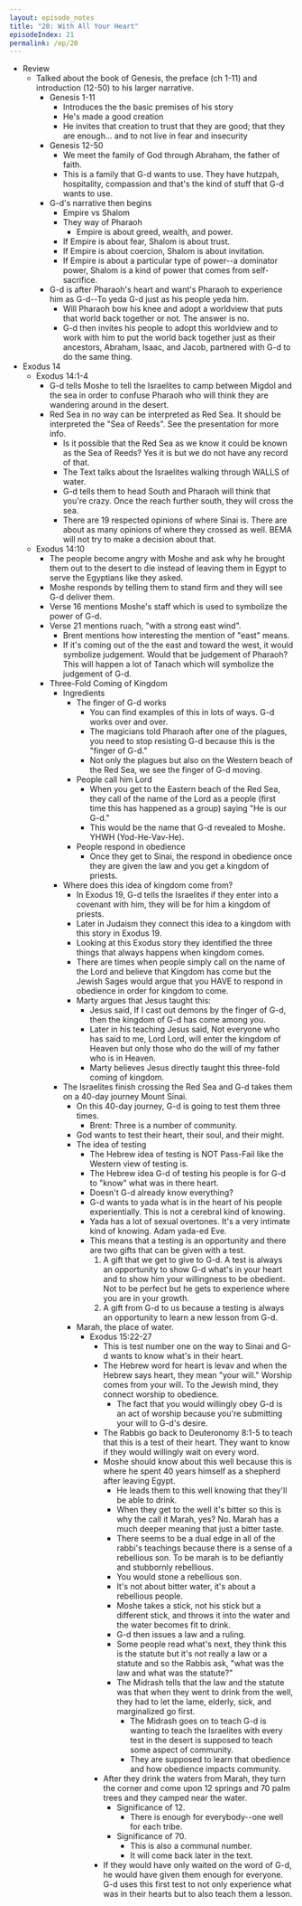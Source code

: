 ```yaml
---
layout: episode_notes
title: "20: With All Your Heart"
episodeIndex: 21
permalink: /ep/20
---
```

- Review
  - Talked about the book of Genesis, the preface (ch 1-11) and introduction (12-50) to his larger narrative.
    - Genesis 1-11
      - Introduces the the basic premises of his story
      - He's made a good creation
      - He invites that creation to trust that they are good; that they are enough... and to not live in fear and insecurity
    - Genesis 12-50
      - We meet the family of God through Abraham, the father of faith.
      - This is a family that G-d wants to use. They have hutzpah, hospitality, compassion and that's the kind of stuff that G-d wants to use.
    - G-d's narrative then begins
      - Empire vs Shalom
      - They way of Pharaoh
        - Empire is about greed, wealth, and power.
      - If Empire is about fear, Shalom is about trust.
      - If Empire is about coercion, Shalom is about invitation.
      - If Empire is about a particular type of power--a dominator power, Shalom is a kind of power that comes from self-sacrifice.
    - G-d is after Pharaoh's heart and want's Pharaoh to experience him as G-d--To yeda G-d just as his people yeda him.
      - Will Pharaoh bow his knee and adopt a worldview that puts that world back together or not. The answer is no.
      - G-d then invites his people to adopt this worldview and to work with him to put the world back together just as their ancestors, Abraham, Isaac, and Jacob, partnered with G-d to do the same thing.
- Exodus 14
  - Exodus 14:1-4
    - G-d tells Moshe to tell the Israelites to camp between Migdol and the sea in order to confuse Pharaoh who will think they are wandering around in the desert.
    - Red Sea in no way can be interpreted as Red Sea. It should be interpreted the "Sea of Reeds". See the presentation for more info.
      - Is it possible that the Red Sea as we know it could be known as the Sea of Reeds? Yes it is but we do not have any record of that.
      - The Text talks about the Israelites walking through WALLS of water.
      - G-d tells them to head South and Pharaoh will think that you're crazy. Once the reach further south, they will cross the sea.
      - There are 19 respected opinions of where Sinai is. There are about as many opinions of where they crossed as well. BEMA will not try to make a decision about that.
  - Exodus 14:10
    - The people become angry with Moshe and ask why he brought them out to the desert to die instead of leaving them in Egypt to serve the Egyptians like they asked.
    - Moshe responds by telling them to stand firm and they will see G-d deliver them.
    - Verse 16 mentions Moshe's staff which is used to symbolize the power of G-d.
    - Verse 21 mentions ruach, "with a strong east wind".
      - Brent mentions how interesting the mention of "east" means.
      - If it's coming out of the the east and toward the west, it would symbolize judgement. Would that be judgement of Pharaoh? This will happen a lot of Tanach which will symbolize the judgement of G-d.
    - Three-Fold Coming of Kingdom
      - Ingredients
        - The finger of G-d works
          - You can find examples of this in lots of ways. G-d works over and over.
          - The magicians told Pharaoh after one of the plagues, you need to stop resisting G-d because this is the "finger of G-d."
          - Not only the plagues but also on the Western beach of the Red Sea, we see the finger of G-d moving.
        - People call him Lord
          - When you get to the Eastern beach of the Red Sea, they call of the name of the Lord as a people (first time this has happened as a group) saying "He is our G-d."
          - This would be the name that G-d revealed to Moshe. YHWH (Yod-He-Vav-He).
        - People respond in obedience
          - Once they get to Sinai, the respond in obedience once they are given the law and you get a kingdom of priests.
      - Where does this idea of kingdom come from?
        - In Exodus 19, G-d tells the Israelites if they enter into a covenant with him, they will be for him a kingdom of priests.
        - Later in Judaism they connect this idea to a kingdom with this story in Exodus 19.
        - Looking at this Exodus story they identified the three things that always happens when kingdom comes.
        - There are times when people simply call on the name of the Lord and believe that Kingdom has come but the Jewish Sages would argue that you HAVE to respond in obedience in order for kingdom to come.
        - Marty argues that Jesus taught this:
          - Jesus said, If I cast out demons by the finger of G-d, then the kingdom of G-d has come among you.
          - Later in his teaching Jesus said, Not everyone who has said to me, Lord Lord, will enter the kingdom of Heaven but only those who do the will of my father who is in Heaven.
          - Marty believes Jesus directly taught this three-fold coming of kingdom.
      - The Israelites finish crossing the Red Sea and G-d takes them on a 40-day journey Mount Sinai.
        - On this 40-day journey, G-d is going to test them three times.
          - Brent: Three is a number of community.
        - God wants to test their heart, their soul, and their might.
        - The idea of testing
          - The Hebrew idea of testing is NOT Pass-Fail like the Western view of testing is.
          - The Hebrew idea G-d of testing his people is for G-d to "know" what was in there heart.
          - Doesn't G-d already know everything?
          - G-d wants to yada what is in the heart of his people experientially. This is not a cerebral kind of knowing.
          - Yada has a lot of sexual overtones. It's a very intimate kind of knowing. Adam yada-ed Eve.
          - This means that a testing is an opportunity and there are two gifts that can be given with a test.
            1. A gift that we get to give to G-d. A test is always an opportunity to show G-d what's in your heart and to show him your willingness to be obedient. Not to be perfect but he gets to experience where you are in your growth.
            2. A gift from G-d to us because a testing is always an opportunity to learn a new lesson from G-d.
        - Marah, the place of water.
          - Exodus 15:22-27
            - This is test number one on the way to Sinai and G-d wants to know what's in their heart.
            - The Hebrew word for heart is levav and when the Hebrew says heart, they mean "your will." Worship comes from your will. To the Jewish mind, they connect worship to obedience.
              - The fact that you would willingly obey G-d is an act of worship because you're submitting your will to G-d's desire.
            - The Rabbis go back to Deuteronomy 8:1-5 to teach that this is a test of their heart. They want to know if they would willingly wait on every word.
            - Moshe should know about this well because this is where he spent 40 years himself as a shepherd after leaving Egypt.
              - He leads them to this well knowing that they'll be able to drink.
              - When they get to the well it's bitter so this is why the call it Marah, yes? No. Marah has a much deeper meaning that just a bitter taste.
              - There seems to be a dual edge in all of the rabbi's teachings because there is a sense of a rebellious son. To be marah is to be defiantly and stubbornly rebellious.
              - You would stone a rebellious son.
              - It's not about bitter water, it's about a rebellious people.
              - Moshe takes a stick, not his stick but a different stick, and throws it into the water and the water becomes fit to drink.
              - G-d then issues a law and a ruling.
              - Some people read what's next, they think this is the statute but it's not really a law or a statute and so the Rabbis ask, "what was the law and what was the statute?"
              - The Midrash tells that the law and the statute was that when they went to drink from the well, they had to let the lame, elderly, sick, and marginalized go first.
                - The Midrash goes on to teach G-d is wanting to teach the Israelites with every test in the desert is supposed to teach some aspect of community.
                - They are supposed to learn that obedience and how obedience impacts community.
            - After they drink the waters from Marah, they turn the corner and come upon 12 springs and 70 palm trees and they camped near the water.
              - Significance of 12.
                - There is enough for everybody--one well for each tribe.
              - Significance of 70.
                - This is also a communal number.
                - It will come back later in the text.
            - If they would have only waited on the word of G-d, he would have given them enough for everyone. G-d uses this first test to not only experience what was in their hearts but to also teach them a lesson.
